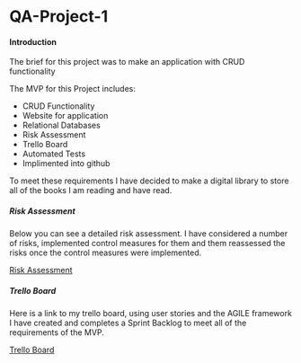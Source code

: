 # QA-Project-1

#### Introduction

The brief for this project was to make an application with CRUD functionality

The MVP for this Project includes:

* CRUD Functionality
* Website for application
* Relational Databases
* Risk Assessment
* Trello Board
* Automated Tests
* Implimented into github

To meet these requirements I have decided to make a digital library to store all of the books I am reading and have read.

##### Risk Assessment

Below you can see a detailed risk assessment. I have considered a number of risks, implemented control measures for them and them reassessed the risks once the control measures were implemented.

[Risk Assessment](https://docs.google.com/spreadsheets/d/1Els0IhvIn0-xnTpcvDZE9XEy2f0RvkORjh4l8I4zCwk/edit?usp=sharing)

##### Trello Board

Here is a link to my trello board, using user stories and the AGILE framework I have created and completes a Sprint Backlog to meet all of the requirements of the MVP.

[Trello Board](https://trello.com/b/68gLnA9e/fundamentl-project-board)
